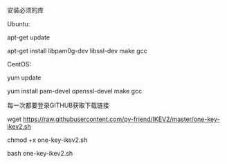 安装必须的库

Ubuntu:


apt-get update

apt-get install libpam0g-dev libssl-dev make gcc

CentOS:


yum update

yum install pam-devel openssl-devel make gcc

每一次都要登录GITHUB获取下载链接

wget https://raw.githubusercontent.com/py-friend/IKEV2/master/one-key-ikev2.sh

chmod +x one-key-ikev2.sh

bash one-key-ikev2.sh
